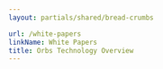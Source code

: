```yaml
---
layout: partials/shared/bread-crumbs

url: /white-papers
linkName: White Papers
title: Orbs Technology Overview
---
```

